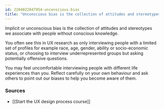 ```yaml
---
id: 2204022047954-unconscious-bias
title: "Unconscious bias is the collection of attitudes and stereotypes we associate with people without conscious knowledge"
---
```


Implicit or unconscious bias is the collection of attitudes and stereotypes we associate with people without conscious knowledge. 

You often see this in UX research as only interviewing people with a limited set of profiles for example race, age, gender, ability or socio-economic status, or choosing to interview underrepresented groups but asking potentially offensive questions. 

You may feel uncomfortable interviewing people with different life experiences than you. Reflect carefully on your own behaviour and ask others to point out our biases to help you become aware of them.

### Sources 

- [[Start the UX design process course]]